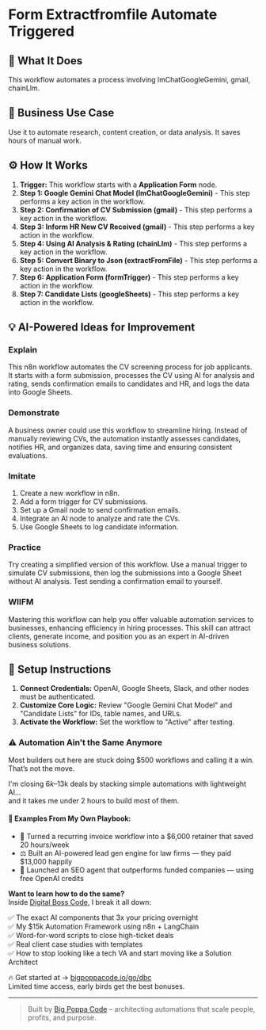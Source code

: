 # Form Extractfromfile Automate Triggered

## 🚀 What It Does
This workflow automates a process involving lmChatGoogleGemini, gmail, chainLlm.

## 💼 Business Use Case
Use it to automate research, content creation, or data analysis. It saves hours of manual work.

## ⚙️ How It Works
1.  **Trigger:** This workflow starts with a **Application Form** node.
2. **Step 1: Google Gemini Chat Model (lmChatGoogleGemini)** - This step performs a key action in the workflow.
3. **Step 2: Confirmation of CV Submission (gmail)** - This step performs a key action in the workflow.
4. **Step 3: Inform HR New CV Received (gmail)** - This step performs a key action in the workflow.
5. **Step 4: Using AI Analysis & Rating (chainLlm)** - This step performs a key action in the workflow.
6. **Step 5: Convert Binary to Json (extractFromFile)** - This step performs a key action in the workflow.
7. **Step 6: Application Form (formTrigger)** - This step performs a key action in the workflow.
8. **Step 7: Candidate Lists (googleSheets)** - This step performs a key action in the workflow.

## 💡 AI-Powered Ideas for Improvement
### Explain
This n8n workflow automates the CV screening process for job applicants. It starts with a form submission, processes the CV using AI for analysis and rating, sends confirmation emails to candidates and HR, and logs the data into Google Sheets.

### Demonstrate
A business owner could use this workflow to streamline hiring. Instead of manually reviewing CVs, the automation instantly assesses candidates, notifies HR, and organizes data, saving time and ensuring consistent evaluations.

### Imitate
1. Create a new workflow in n8n.
2. Add a form trigger for CV submissions.
3. Set up a Gmail node to send confirmation emails.
4. Integrate an AI node to analyze and rate the CVs.
5. Use Google Sheets to log candidate information.

### Practice
Try creating a simplified version of this workflow. Use a manual trigger to simulate CV submissions, then log the submissions into a Google Sheet without AI analysis. Test sending a confirmation email to yourself.

### WIIFM
Mastering this workflow can help you offer valuable automation services to businesses, enhancing efficiency in hiring processes. This skill can attract clients, generate income, and position you as an expert in AI-driven business solutions.

## 🔧 Setup Instructions
1. **Connect Credentials:** OpenAI, Google Sheets, Slack, and other nodes must be authenticated.
2. **Customize Core Logic:** Review "Google Gemini Chat Model" and "Candidate Lists" for IDs, table names, and URLs.
3. **Activate the Workflow:** Set the workflow to "Active" after testing.

### ⚠️ Automation Ain’t the Same Anymore

Most builders out here are stuck doing $500 workflows and calling it a win.  
That’s not the move.  

I'm closing $6k–$13k deals by stacking simple automations with lightweight AI...  
and it takes me under 2 hours to build most of them.

#### 🧠 Examples From My Own Playbook:
- 🔁 Turned a recurring invoice workflow into a $6,000 retainer that saved 20 hours/week  
- ⚖️ Built an AI-powered lead gen engine for law firms — they paid $13,000 happily  
- 🚀 Launched an SEO agent that outperforms funded companies — using free OpenAI credits  

**Want to learn how to do the same?**  
Inside [Digital Boss Code](https://bigpoppacode.io/go/dbc), I break it all down:

✅ The exact AI components that 3x your pricing overnight  
✅ My $15k Automation Framework using n8n + LangChain  
✅ Word-for-word scripts to close high-ticket deals  
✅ Real client case studies with templates  
✅ How to stop looking like a tech VA and start moving like a Solution Architect  

🔥 Get started at → [bigpoppacode.io/go/dbc](https://bigpoppacode.io/go/dbc)  
Limited time access, early birds get the best bonuses.

---
> Built by [Big Poppa Code](https://bigpoppacode.io) – architecting automations that scale people, profits, and purpose.
